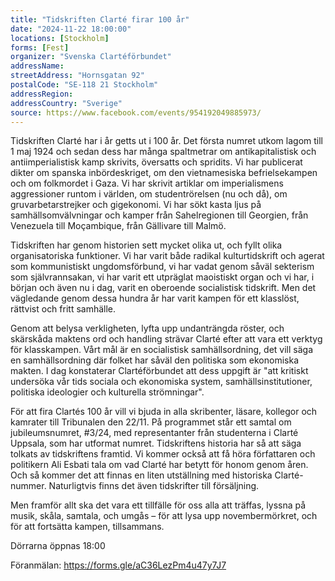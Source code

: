 ```yaml
---
title: "Tidskriften Clarté firar 100 år"
date: "2024-11-22 18:00:00"
locations: [Stockholm]
forms: [Fest]
organizer: "Svenska Clartéförbundet"
addressName: 
streetAddress: "Hornsgatan 92"
postalCode: "SE-118 21 Stockholm"
addressRegion:
addressCountry: "Sverige"
source: https://www.facebook.com/events/954192049885973/
---
```

Tidskriften Clarté har i år getts ut i 100 år. Det första numret utkom lagom till 1 maj 1924 och sedan dess har många spaltmetrar om antikapitalistisk och antiimperialistisk kamp skrivits, översatts och spridits. Vi har publicerat dikter om spanska inbördeskriget, om den vietnamesiska befrielsekampen och om folkmordet i Gaza. Vi har skrivit artiklar om imperialismens aggressioner runtom i världen, om studentrörelsen (nu och då), om gruvarbetarstrejker och gigekonomi. Vi har sökt kasta ljus på samhällsomvälvningar och kamper från Sahelregionen till Georgien, från Venezuela till Moçambique, från Gällivare till Malmö. 

Tidskriften har genom historien sett mycket olika ut, och fyllt olika organisatoriska funktioner. Vi har varit både radikal kulturtidskrift och agerat som kommunistiskt ungdomsförbund, vi har vadat genom såväl sekterism som självrannsakan, vi har varit ett utpräglat maoistiskt organ och vi har, i början och även nu i dag, varit en oberoende socialistisk tidskrift. Men det vägledande genom dessa hundra år har varit kampen för ett klasslöst, rättvist och fritt samhälle. 

Genom att belysa verkligheten, lyfta upp undanträngda röster, och skärskåda maktens ord och handling strävar Clarté efter att vara ett verktyg för klasskampen. Vårt mål är en socialistisk samhällsordning, det vill säga en samhällsordning där folket har såväl den politiska som ekonomiska makten. I dag konstaterar Clartéförbundet att dess uppgift är "att kritiskt undersöka vår tids sociala och ekonomiska system, samhällsinstitutioner, politiska ideologier och kulturella strömningar".

För att fira Clartés 100 år vill vi bjuda in alla skribenter, läsare, kollegor och kamrater till Tribunalen den 22/11. På programmet står ett samtal om jubileumsnumret, #3/24, med representanter från studenterna i Clarté Uppsala, som har utformat numret. Tidskriftens historia har så att säga tolkats av tidskriftens framtid. Vi kommer också att få höra författaren och politikern Ali Esbati tala om vad Clarté har betytt för honom genom åren. Och så kommer det att finnas en liten utställning med historiska Clarté-nummer. Naturligtvis finns det även tidskrifter till försäljning.

Men framför allt ska det vara ett tillfälle för oss alla att träffas, lyssna på musik, skåla, samtala, och umgås – för att lysa upp novembermörkret, och för att fortsätta kampen, tillsammans. 


Dörrarna öppnas 18:00

Föranmälan: https://forms.gle/aC36LezPm4u47y7J7


